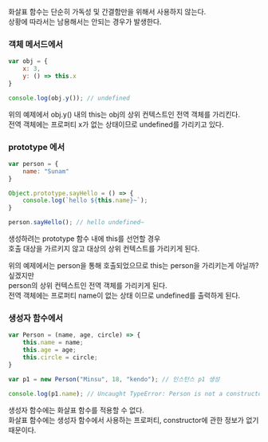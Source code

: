 <p>
화살표 함수는 단순히 가독성 및 간결함만을 위해서 사용하지 않는다.<br />
상황에 따라서는 남용해서는 안되는 경우가 발생한다.
</p>

### 객체 메서드에서

```javascript
var obj = {
	x: 3, 
    y: () => this.x
}

console.log(obj.y()); // undefined
```
<p>
위의 예제에서 obj.y() 내의 this는 obj의 상위 컨텍스트인 전역 객체를 가리킨다.<br />
전역 객체에는 프로퍼티 x가 없는 상태이므로 undefined를 가리키고 있다.
</p>

### prototype 에서

```javascript
var person = {
	name: "Sunam"
}

Object.prototype.sayHello = () => {
	console.log(`hello ${this.name}~`);
}

person.sayHello(); // hello undefined~
```
<p>
생성하려는 prototype 함수 내에 this를 선언할 경우<br />
호출 대상을 가르키지 않고 대상의 상위 컨텍스트를 가리키게 된다.
</p>

<p>
위의 예제에서는 person을 통해 호출되었으므로 this는 person을 가리키는게 아닐까? 싶겠지만<br />
person의 상위 컨텍스트인 전역 객체를 가리키게 된다.<br />
전역 객체에는 프로퍼티 name이 없는 상태 이므로 undefined를 출력하게 된다.
</p>

### 생성자 함수에서

```javascript
var Person = (name, age, circle) => {
    this.name = name;
    this.age = age;
    this.circle = circle;
}

var p1 = new Person("Minsu", 18, "kendo"); // 인스턴스 p1 생성

console.log(p1.name); // Uncaught TypeError: Person is not a constructor
```
<p>
생성자 함수에는 화살표 함수를 적용할 수 없다.<br />
화살표 함수에는 생성자 함수에서 사용하는 프로퍼티, constructor에 관한 정보가 없기 때문이다.
</p>
